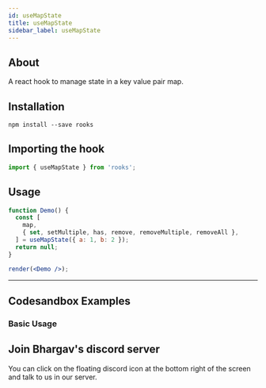 ```yaml
---
id: useMapState
title: useMapState
sidebar_label: useMapState
---
```


## About

A react hook to manage state in a key value pair map.

[//]: # 'Main'

## Installation

    npm install --save rooks

## Importing the hook

```javascript
import { useMapState } from 'rooks';
```

## Usage

```jsx
function Demo() {
  const [
    map,
    { set, setMultiple, has, remove, removeMultiple, removeAll },
  ] = useMapState({ a: 1, b: 2 });
  return null;
}

render(<Demo />);
```

---

## Codesandbox Examples

### Basic Usage

## Join Bhargav's discord server

You can click on the floating discord icon at the bottom right of the screen and talk to us in our server.
